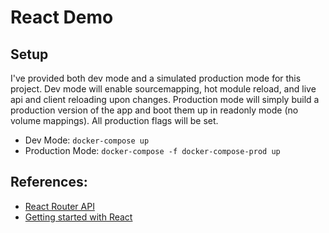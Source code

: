 # React Demo

## Setup

I've provided both dev mode and a simulated production mode for this project. Dev mode will enable sourcemapping, hot module reload, and live api and client reloading upon changes.  Production mode will simply build a production version of the app and boot them up in readonly mode (no volume mappings). All production flags will be set.

 - Dev Mode: `docker-compose up`
 - Production Mode: `docker-compose -f docker-compose-prod up`

## References:
 - [React Router API](https://reacttraining.com/react-router/web/guides/quick-start)
 - [Getting started with React](https://reactjs.org/docs/getting-started.html#learn-react)
